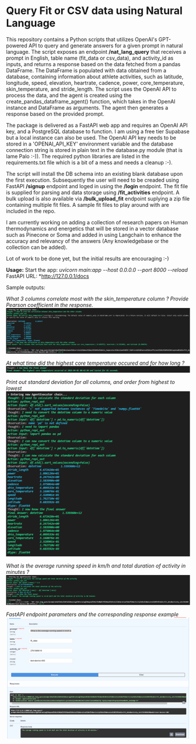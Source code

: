 # Query Fit or CSV data using Natural Language
This repository contains a Python scripts that utilizes OpenAI's GPT-powered API to query and generate answers for a given prompt in natural language. The script exposes an endpoint **/nat_lang_query** that receives a prompt in English, table name (fit_data or csv_data), and activity_id as inputs, and returns a response based on the data fetched from a pandas DataFrame. The DataFrame is populated with data obtained from a database, containing information about athlete activities, such as latitude, longitude, speed, elevation, heartrate, cadence, power, core_temperature, skin_temperature, and stride_length. The script uses the OpenAI API to process the data, and the agent is created using the create_pandas_dataframe_agent() function, which takes in the OpenAI instance and DataFrame as arguments. The agent then generates a response based on the provided prompt.

The package is delivered as a FastAPI web app and requires an OpenAI API key, and a PostgreSQL database to function. I am using a free tier Supabase but a local instance can also be used. The OpenAI API key needs to be stored in a 'OPENAI_API_KEY' environment variable and the database connection string is stored in plain text in the database.py module (that is lame Palo :-)).
The required python libraries are listed in the requirements.txt file which is a bit of a mess and needs a cleanup :-).

The script will install the DB schema into an existing blank database upon the first execution. Subsequently the user will need to be creaded using FastAPI **/signup** endpoint and loged in using the **/login** endpoint. The fit file is supplied for parsing and data storage using **/fit_activities** endpoint. A bulk upload is also available via **/bulk_upload_fit** endpoint suplying a zip file containing multiple fit files. A sample fit files to play around with are included in the repo.

I am currently working on adding a collection of research papers on Human thermodynamics and energetics that will be stored in a vector database such as Pinecone or Soma and added in using Langchain to enhance the accuracy and relevancy of the answers (Any knowledgebase or the collection can be added).

Lot of work to be done yet, but the initial results are encouraging :-)

**Usage:**
Start the app: *uvicorn main:app --host 0.0.0.0 --port 8000 --reload*
FastAPI URL: *http://127.0.0.1/docs

Sample outputs:

*What 3 columns correlate most with the skin_temperature column ? Provide Pearson coefficient in the response.*
![](images/output_1.png)

*At what time did the highest core temperature occured and for how long ?*
![](images/output_2.png)

*Print out standard deviation for all columns, and order from highest to lowest*
![](images/output_3.png)

*What is the average running speed in km/h and total duration of activity in minutes ?*
![](images/output_4.png)

*FastAPI endpoint parameters and the corresponding response example*
![](images/output_5.png)
